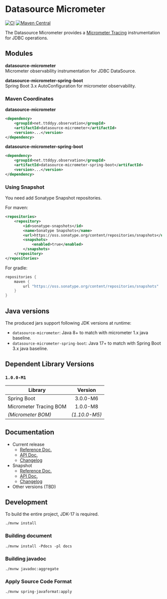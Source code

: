 # Datasource Micrometer
[![CI](https://github.com/jdbc-observations/datasource-micrometer/actions/workflows/ci.yml/badge.svg)](https://github.com/jdbc-observations/datasource-micrometer/actions/workflows/ci.yml?event=push&branch=main)
[![Maven Central](https://maven-badges.herokuapp.com/maven-central/jdbc-observations/datasource-micrometer/badge.svg)](https://maven-badges.herokuapp.com/maven-central/jdbc-observations/datasource-micrometer)

The Datasource Micrometer provides a [Micrometer Tracing][micrometer-tracing] instrumentation for JDBC operations.

[micrometer-tracing]: https://micrometer.io/docs/tracing

## Modules

**datasource-micrometer**  
Micrometer observability instrumentation for JDBC DataSource.

**datasource-micrometer-spring-boot**  
Spring Boot 3.x AutoConfiguration for micrometer observability.

### Maven Coordinates
**datasource-micrometer**

```xml
<dependency>
    <groupId>net.ttddyy.observation</groupId>
    <artifactId>datasource-micrometer</artifactId>
    <version>...</version>
</dependency>
```

**datasource-micrometer-spring-boot**

```xml
<dependency>
    <groupId>net.ttddyy.observation</groupId>
    <artifactId>datasource-micrometer-spring-boot</artifactId>
    <version>...</version>
</dependency>
```

### Using Snapshot

You need add Sonatype Snapshot repositories.

For maven:
```xml
<repositories>
    <repository>
        <id>sonatype-snapshots</id>
        <name>Sonatype Snapshots</name>
        <url>https://oss.sonatype.org/content/repositories/snapshots</url>
        <snapshots>
            <enabled>true</enabled>
        </snapshots>
    </repository>
</repositories>
```

For gradle:
```groovy
repositories {
    maven {
        url "https://oss.sonatype.org/content/repositories/snapshots"
    }
}
```

## Java versions

The produced jars support following JDK versions at runtime:

- `datasource-micrometer`: Java 8+ to match with micrometer 1.x java baseline.
- `datasource-micrometer-spring-boot`: Java 17+ to match with Spring Boot 3.x java baseline.

## Dependent Library Versions

### `1.0.0-M1`

| Library                |    Version    |
|------------------------|:-------------:|
| Spring Boot            |   3.0.0-M6    |
| Micrometer Tracing BOM |   1.0.0-M8    |
| _(Micrometer BOM)_     | _(1.10.0-M5)_ |

## Documentation

- Current release
    - [Reference Doc.][reference-current]
    - [API Doc.][javadoc-current]
    - [Changelog][changelog-current]
- Snapshot
    - [Reference Doc.][reference-snapshot]
    - [API Doc.][javadoc-snapshot]
    - [Changelog][changelog-snapshot]
- Other versions (TBD)


[reference-current]: https://jdbc-observations.github.io/datasource-micrometer/docs/current/docs/html
[reference-snapshot]: https://jdbc-observations.github.io/datasource-micrometer/docs/current-snapshot/docs/html
[javadoc-current]: https://jdbc-observations.github.io/datasource-micrometer/docs/current/api/
[javadoc-snapshot]: https://jdbc-observations.github.io/datasource-micrometer/docs/current-snapshot/api/
[changelog-current]: https://jdbc-observations.github.io/datasource-micrometer/docs/current/CHANGELOG.txt
[changelog-snapshot]: https://jdbc-observations.github.io/datasource-micrometer/docs/current-snapshot/CHANGELOG.txt

## Development

To build the entire project, JDK-17 is required.

```shell
./mvnw install
```

### Building document

```shell
./mvnw install -Pdocs -pl docs
```

### Building javadoc

```shell
./mvnw javadoc:aggregate
```

### Apply Source Code Format

```shell
./mvnw spring-javaformat:apply
```
